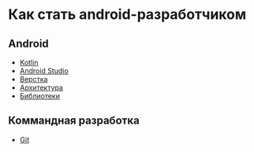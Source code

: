 # Как стать android-разработчиком
## Android
- [Kotlin]()
- [Android Studio]()
- [Верстка]()
- [Архитектура]()
- [Библиотеки]()

## Коммандная разработка
- [Git]()
